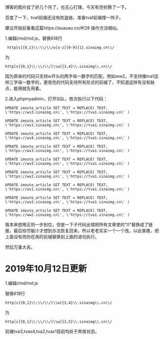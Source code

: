 博客的图片挂了好几个月了，也无心打理，今天有空折腾了一下。

百度了一下，tva1前缀还没有防盗链，准备tva1前缀撑一阵子。

建议开始前看看这篇https://auauau.cn/#!28 操作方法相似。

1.编辑i/md/md.js，替换618行

```
 http[s]{0,1}\\:\\/\\/w[a-z][0-9]{1}.sinaimg.cn\\/ 
```

为

```
http[s]{0,1}\\:\\/\\/[\\w]{3,4}\\.sinaimg\\.cn\\/
```

因为原来的代码只支持w开头的两字母一数字的匹配，例如ww2，不支持像tva1这样三字母一数字的，更改完的代码支持所有形式的前缀了，不知道这样有没有缺点，能用就先用着。

2.进入phpmyadmin，打开SQL，依次执行以下代码：

```
UPDATE imouto_article SET TEXT = REPLACE( TEXT, \'https://ws3.sinaimg.cn\', \'https://tva1.sinaimg.cn\' )

UPDATE imouto_article SET TEXT = REPLACE( TEXT, \'https://wx1.sinaimg.cn\', \'https://tva1.sinaimg.cn\' )

UPDATE imouto_article SET TEXT = REPLACE( TEXT, \'https://ws4.sinaimg.cn\', \'https://tva1.sinaimg.cn\' )

UPDATE imouto_article SET TEXT = REPLACE( TEXT, \'https://wx3.sinaimg.cn\', \'https://tva1.sinaimg.cn\' )

UPDATE imouto_article SET TEXT = REPLACE( TEXT, \'https://wx3.sinaimg.cn\', \'https://tva1.sinaimg.cn\' )

UPDATE imouto_article SET TEXT = REPLACE( TEXT, \'https://wx2.sinaimg.cn\', \'https://tva1.sinaimg.cn\' )

UPDATE imouto_article SET TEXT = REPLACE( TEXT, \'https://ws1.sinaimg.cn\', \'https://tva1.sinaimg.cn\' )

UPDATE imouto_article SET TEXT = REPLACE( TEXT, \'https://ws2.sinaimg.cn\', \'https://tva1.sinaimg.cn\' )

UPDATE imouto_article SET TEXT = REPLACE( TEXT, \'https://ww2.sinaimg.cn\', \'https://tva1.sinaimg.cn\' )
```

我本来想用正则一步到位，但是一下子代码出错把所有文章里的\"0\"替换成了链接，最后绞尽脑汁才想到办法恢复回来。所以老老实实一个一个改。以此类推，把上面没有而你在用的前缀替换到上面的语句执行。

然后万事大吉。

# 2019年10月12日更新

1.编辑i/md/md.js

替换618行

```
http[s]{0,1}\\:\\/\\/[\\w]{3,4}\\.sinaimg\\.cn\\/
```

为

```
http[s]{0,1}\\:\\/\\/[\\w]{3,5}\\.sinaimg\\.cn\\/
```

前缀tva3,tvax4,tva2,tvax1目前均处于奔放状态。

<!-- ##{"timestamp":1570537675}## -->